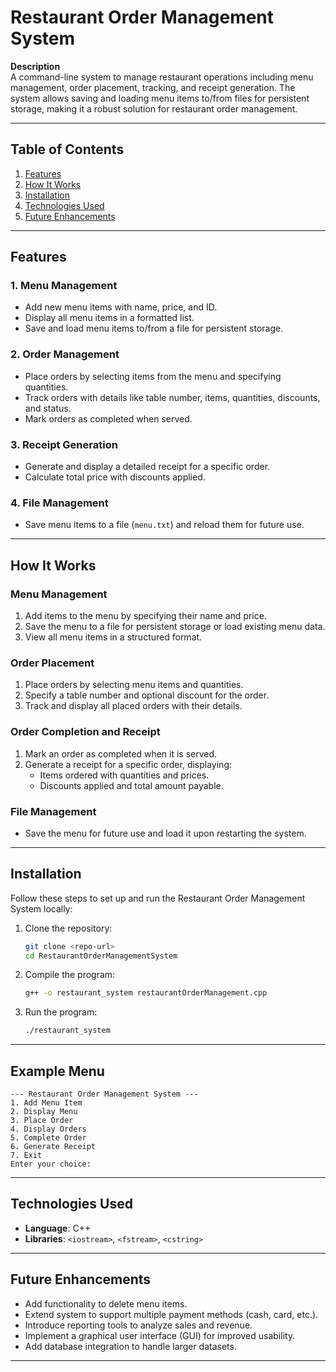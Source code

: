 # **Restaurant Order Management System**

**Description**  
A command-line system to manage restaurant operations including menu management, order placement, tracking, and receipt generation. The system allows saving and loading menu items to/from files for persistent storage, making it a robust solution for restaurant order management.

---

## **Table of Contents**

1. [Features](#features)  
2. [How It Works](#how-it-works)  
3. [Installation](#installation)  
4. [Technologies Used](#technologies-used)  
5. [Future Enhancements](#future-enhancements)

---

## **Features**

### **1. Menu Management**
- Add new menu items with name, price, and ID.  
- Display all menu items in a formatted list.  
- Save and load menu items to/from a file for persistent storage.  

### **2. Order Management**
- Place orders by selecting items from the menu and specifying quantities.  
- Track orders with details like table number, items, quantities, discounts, and status.  
- Mark orders as completed when served.  

### **3. Receipt Generation**
- Generate and display a detailed receipt for a specific order.  
- Calculate total price with discounts applied.  

### **4. File Management**
- Save menu items to a file (`menu.txt`) and reload them for future use.  

---

## **How It Works**

### **Menu Management**  
1. Add items to the menu by specifying their name and price.  
2. Save the menu to a file for persistent storage or load existing menu data.  
3. View all menu items in a structured format.  

### **Order Placement**  
1. Place orders by selecting menu items and quantities.  
2. Specify a table number and optional discount for the order.  
3. Track and display all placed orders with their details.  

### **Order Completion and Receipt**  
1. Mark an order as completed when it is served.  
2. Generate a receipt for a specific order, displaying:  
   - Items ordered with quantities and prices.  
   - Discounts applied and total amount payable.  

### **File Management**  
- Save the menu for future use and load it upon restarting the system.  

---

## **Installation**

Follow these steps to set up and run the Restaurant Order Management System locally:

1. Clone the repository:
   ```bash
   git clone <repo-url>
   cd RestaurantOrderManagementSystem
   ```

2. Compile the program:
   ```bash
   g++ -o restaurant_system restaurantOrderManagement.cpp
   ```

3. Run the program:
   ```bash
   ./restaurant_system
   ```

---

## **Example Menu**

```plaintext
--- Restaurant Order Management System ---
1. Add Menu Item
2. Display Menu
3. Place Order
4. Display Orders
5. Complete Order
6. Generate Receipt
7. Exit
Enter your choice:
```

---

## **Technologies Used**

- **Language**: C++  
- **Libraries**: `<iostream>`, `<fstream>`, `<cstring>`  

---

## **Future Enhancements**

- Add functionality to delete menu items.  
- Extend system to support multiple payment methods (cash, card, etc.).  
- Introduce reporting tools to analyze sales and revenue.  
- Implement a graphical user interface (GUI) for improved usability.  
- Add database integration to handle larger datasets.  

---
